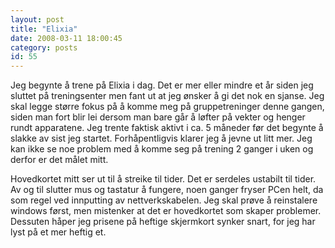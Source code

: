 ```yaml
---
layout: post
title: "Elixia"
date: 2008-03-11 18:00:45
category: posts
id: 55
---
```

Jeg begynte å trene på Elixia i dag. Det er mer eller mindre et år siden jeg sluttet på treningsenter men fant ut at jeg ønsker å gi det nok en sjanse. Jeg skal legge større fokus på å komme meg på gruppetreninger denne gangen, siden man fort blir lei dersom man bare går å løfter på vekter og henger rundt apparatene. Jeg trente faktisk aktivt i ca. 5 måneder før det begynte å slakke av sist jeg startet. Forhåpentligvis klarer jeg å jevne ut litt mer. Jeg kan ikke se noe problem med å komme seg på trening 2 ganger i uken og derfor er det målet mitt. 

Hovedkortet mitt ser ut til å streike til tider. Det er serdeles ustabilt til tider. Av og til slutter mus og tastatur å fungere, noen ganger fryser PCen helt, da som regel ved innputting av nettverkskabelen. Jeg skal prøve å reinstalere windows først, men mistenker at det er hovedkortet som skaper problemer. Dessuten håper jeg prisene på heftige skjermkort synker snart, for jeg har lyst på et mer heftig et.
